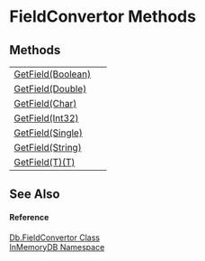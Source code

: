 # FieldConvertor Methods




## Methods
<table>
<tr>
<td><a href="InMemoryDB/Help/2361148a-585b-2e0e-acb4-a7ad4547ac4b">GetField(Boolean)</a></td>
<td> </td></tr>
<tr>
<td><a href="InMemoryDB/Help/cc1a1cbd-34a5-5864-ced6-9a9a55f60ecb">GetField(Double)</a></td>
<td> </td></tr>
<tr>
<td><a href="InMemoryDB/Help/9aa58409-7484-b80b-dba4-8fab54e105f4">GetField(Char)</a></td>
<td> </td></tr>
<tr>
<td><a href="InMemoryDB/Help/e956a134-912c-10c2-8462-6da2551ff1a5">GetField(Int32)</a></td>
<td> </td></tr>
<tr>
<td><a href="InMemoryDB/Help/ba49ebd9-5dfd-4700-ec10-0dfe1961d054">GetField(Single)</a></td>
<td> </td></tr>
<tr>
<td><a href="InMemoryDB/Help/464e8fd6-feb2-b8f7-f9dd-930d8534e6a7">GetField(String)</a></td>
<td> </td></tr>
<tr>
<td><a href="InMemoryDB/Help/2a8b24a4-baa7-495f-3c6c-f184eaabff1f">GetField(T)(T)</a></td>
<td> </td></tr>
</table>

## See Also


#### Reference
<a href="InMemoryDB/Help/4fbc5763-f72d-71a7-e56d-5031feba9090">Db.FieldConvertor Class</a>  
<a href="InMemoryDB/Help/044e8d7f-0f94-a8b4-bd65-529f6359fdf7">InMemoryDB Namespace</a>  
